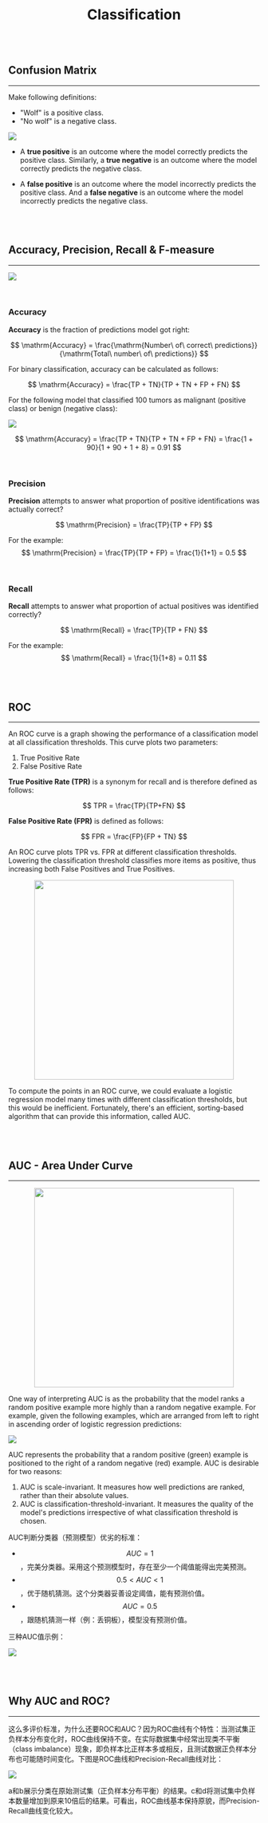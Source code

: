 # <center>Classification</center>

<br></br>



## Confusion Matrix
----
Make following definitions:
* "Wolf" is a positive class.
* "No wolf" is a negative class.

![](./Images/confusion_matrix1.png)

* A **true positive** is an outcome where the model correctly predicts the positive class. Similarly, a **true negative** is an outcome where the model correctly predicts the negative class.

* A **false positive** is an outcome where the model incorrectly predicts the positive class. And a **false negative** is an outcome where the model incorrectly predicts the negative class.

<br></br>



## Accuracy, Precision, Recall & F-measure
----
![](./Images/confusion_matrix_metrics.png)

<br>


### Accuracy
**Accuracy** is the fraction of predictions model got right:

$$
\mathrm{Accuracy} = \frac{\mathrm{Number\ of\ correct\ predictions}}{\mathrm{Total\ number\ of\ predictions}}
$$

For binary classification, accuracy can be calculated as follows:

$$
\mathrm{Accuracy} = \frac{TP + TN}{TP + TN + FP + FN}
$$

For the following model that classified 100 tumors as malignant (positive class) or benign (negative class):

![](./Images/confusion_matrix2.png)

$$
\mathrm{Accuracy} = \frac{TP + TN}{TP + TN + FP + FN} = \frac{1 + 90}{1 + 90 + 1 + 8} = 0.91
$$

<br>


### Precision
**Precision** attempts to answer what proportion of positive identifications was actually correct?

$$
\mathrm{Precision} = \frac{TP}{TP + FP}
$$

For the example:
$$
\mathrm{Precision} = \frac{TP}{TP + FP} = \frac{1}{1+1} = 0.5
$$

<br>


### Recall
**Recall** attempts to answer what proportion of actual positives was identified correctly?

$$
\mathrm{Recall} = \frac{TP}{TP + FN}
$$

For the example:
$$
\mathrm{Recall} = \frac{1}{1+8} = 0.11
$$

<br></br>



## ROC
----
An ROC curve is a graph showing the performance of a classification model at all classification thresholds. This curve plots two parameters:
1. True Positive Rate
2. False Positive Rate

**True Positive Rate (TPR)** is a synonym for recall and is therefore defined as follows:

$$
TPR = \frac{TP}{TP+FN}
$$

**False Positive Rate (FPR)** is defined as follows:

$$
FPR = \frac{FP}{FP + TN}
$$

An ROC curve plots TPR vs. FPR at different classification thresholds. Lowering the classification threshold classifies more items as positive, thus increasing both False Positives and True Positives.

<p align="center">
  <img src="./Images/roc1.svg" width = "400"/>
</p>

To compute the points in an ROC curve, we could evaluate a logistic regression model many times with different classification thresholds, but this would be inefficient. Fortunately, there's an efficient, sorting-based algorithm that can provide this information, called AUC.

<br></br>



## AUC - Area Under Curve
----
<p align="center">
  <img src="./Images/auc1.svg" width = "400"/>
</p>

One way of interpreting AUC is as the probability that the model ranks a random positive example more highly than a random negative example. For example, given the following examples, which are arranged from left to right in ascending order of logistic regression predictions:

![](./Images/auc_example1.svg)

AUC represents the probability that a random positive (green) example is positioned to the right of a random negative (red) example. AUC is desirable for two reasons:
1. AUC is scale-invariant. It measures how well predictions are ranked, rather than their absolute values.
2. AUC is classification-threshold-invariant. It measures the quality of the model's predictions irrespective of what classification threshold is chosen.

AUC判断分类器（预测模型）优劣的标准：
* $$AUC = 1$$，完美分类器。采用这个预测模型时，存在至少一个阈值能得出完美预测。
* $$0.5 < AUC < 1$$，优于随机猜测。这个分类器妥善设定阈值，能有预测价值。
* $$AUC = 0.5$$，跟随机猜测一样（例：丢铜板），模型没有预测价值。

三种AUC值示例：

![](./Images/auc2.png)

<br></br>



## Why AUC and ROC?
----
这么多评价标准，为什么还要ROC和AUC？因为ROC曲线有个特性：当测试集正负样本分布变化时，ROC曲线保持不变。在实际数据集中经常出现类不平衡（class imbalance）现象，即负样本比正样本多或相反，且测试数据正负样本分布也可能随时间变化。下图是ROC曲线和Precision-Recall曲线对比：

![](./Images/roc_prerecall.png)

a和b展示分类在原始测试集（正负样本分布平衡）的结果。c和d将测试集中负样本数量增加到原来10倍后的结果。可看出，ROC曲线基本保持原貌，而Precision-Recall曲线变化较大。